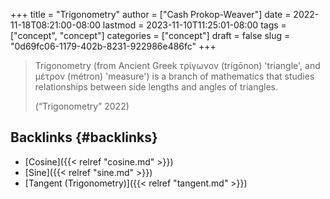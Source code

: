 +++
title = "Trigonometry"
author = ["Cash Prokop-Weaver"]
date = 2022-11-18T08:21:00-08:00
lastmod = 2023-11-10T11:25:01-08:00
tags = ["concept", "concept"]
categories = ["concept"]
draft = false
slug = "0d69fc06-1179-402b-8231-922986e486fc"
+++

> Trigonometry (from Ancient Greek τρίγωνον (trígōnon) 'triangle', and μέτρον (métron) 'measure') is a branch of mathematics that studies relationships between side lengths and angles of triangles.
>
> (“Trigonometry” 2022)


## Backlinks {#backlinks}

-   [Cosine]({{< relref "cosine.md" >}})
-   [Sine]({{< relref "sine.md" >}})
-   [Tangent (Trigonometry)]({{< relref "tangent.md" >}})
